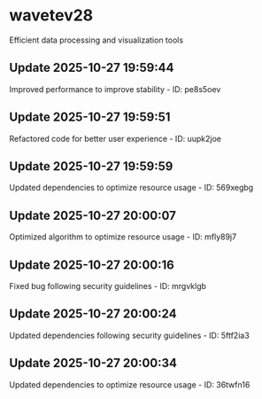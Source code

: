 # wavetev28
Efficient data processing and visualization tools

## Update 2025-10-27 19:59:44
Improved performance to improve stability - ID: pe8s5oev


## Update 2025-10-27 19:59:51
Refactored code for better user experience - ID: uupk2joe


## Update 2025-10-27 19:59:59
Updated dependencies to optimize resource usage - ID: 569xegbg


## Update 2025-10-27 20:00:07
Optimized algorithm to optimize resource usage - ID: mfly89j7


## Update 2025-10-27 20:00:16
Fixed bug following security guidelines - ID: mrgvklgb


## Update 2025-10-27 20:00:24
Updated dependencies following security guidelines - ID: 5ftf2ia3


## Update 2025-10-27 20:00:34
Updated dependencies to optimize resource usage - ID: 36twfn16

